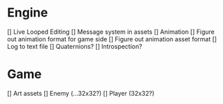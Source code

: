 # Engine
[] Live Looped Editing
[] Message system in assets
[] Animation
[] Figure out animation format for game side
[] Figure out animation asset format
[] Log to text file
[] Quaternions?
[] Introspection?

# Game
[] Art assets
[] Enemy (...32x32?)
[] Player (32x32?)

